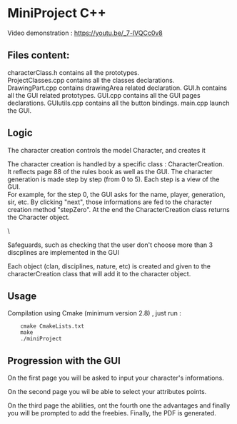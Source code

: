 # MiniProject C++ 
Video demonstration : https://youtu.be/_7-lVQCc0v8

## Files content:
characterClass.h contains all the prototypes.  
ProjectClasses.cpp contains all the classes declarations.  
DrawingPart.cpp contains drawingArea related declaration. 
GUI.h contains all the GUI related prototypes.
GUI.cpp contains all the GUI pages declarations.
GUIutils.cpp contains all the button bindings.
main.cpp launch the GUI.  


## Logic 

The character creation controls the model Character, and creates it 

The character creation is handled by a specific class : CharacterCreation.  
It reflects page 88 of the rules book as well as the GUI. 
The character generation is made step by step (from 0 to 5). Each step is a view of the GUI.  
For example, for the step 0, the GUI asks for the name, player, generation, sir, etc. By clicking "next", those informations
are fed to the character creation method "stepZero". 
At the end the CharacterCreation class returns the Character object.  

\

Safeguards, such as checking that the user don't choose more than 3 discplines are implemented in the GUI

Each object (clan, disciplines, nature, etc) is created and given to the characterCreation class that will add it to the 
character object.  

## Usage 

Compilation using Cmake (minimum version 2.8) , just run :
```
    cmake CmakeLists.txt
    make 
    ./miniProject
```

## Progression with the GUI 

On the first page you will be asked to input your character's informations.

On the second page you wil be able to select your attributes points. 

On the third page the abilities, ont the fourth one the advantages and finally you will be prompted to add the freebies. 
Finally, the PDF is generated. 
